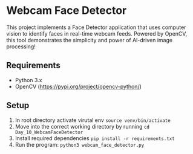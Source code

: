 # Webcam Face Detector

This project implements a Face Detector application that uses computer vision to identify faces in real-time webcam feeds. Powered by OpenCV, this tool demonstrates the simplicity and power of AI-driven image processing!

## Requirements

- Python 3.x
- OpenCV (https://pypi.org/project/opencv-python/)

## Setup
1. In root directory activate virutal env `source venv/bin/activate`
2. Move into the correct working directory by running `cd Day_10_WebcamFaceDetector`
3. Install required dependencies `pip install -r requirements.txt`
4. Run the program: `python3 webcam_face_detector.py`